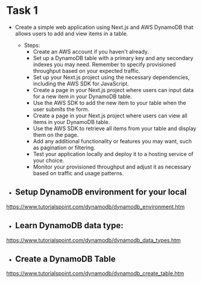# Task 1
- Create a simple web application using Next.js and AWS DynamoDB that allows users to add and view items in a table.
  - Steps:
    - Create an AWS account if you haven't already.
    - Set up a DynamoDB table with a primary key and any secondary indexes you may need. Remember to specify provisioned throughput based on your expected traffic.
    - Set up your Next.js project using the necessary dependencies, including the AWS SDK for JavaScript.
    - Create a page in your Next.js project where users can input data for a new item in your DynamoDB table.
    - Use the AWS SDK to add the new item to your table when the user submits the form.
    - Create a page in your Next.js project where users can view all items in your DynamoDB table.
    - Use the AWS SDK to retrieve all items from your table and display them on the page.
    - Add any additional functionality or features you may want, such as pagination or filtering.
    - Test your application locally and deploy it to a hosting service of your choice.
    - Monitor your provisioned throughput and adjust it as necessary based on traffic and usage patterns.

- ## Setup DynamoDB environment for your local
https://www.tutorialspoint.com/dynamodb/dynamodb_environment.htm 
- ## Learn DynamoDB data type:
https://www.tutorialspoint.com/dynamodb/dynamodb_data_types.htm 
- ## Create a  DynamoDB Table
 https://www.tutorialspoint.com/dynamodb/dynamodb_create_table.htm 

